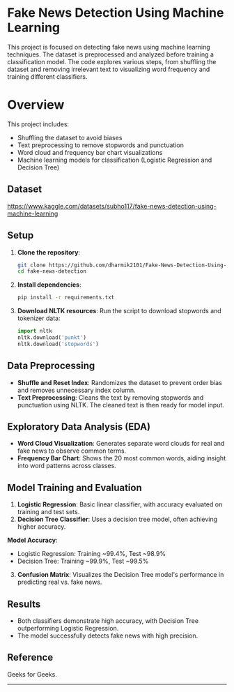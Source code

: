 # Fake News Detection Using Machine Learning

This project is focused on detecting fake news using machine learning techniques. The dataset is preprocessed and analyzed before training a classification model. The code explores various steps, from shuffling the dataset and removing irrelevant text to visualizing word frequency and training different classifiers.

# Overview
This project includes:
- Shuffling the dataset to avoid biases
- Text preprocessing to remove stopwords and punctuation
- Word cloud and frequency bar chart visualizations
- Machine learning models for classification (Logistic Regression and Decision Tree)

## Dataset
   https://www.kaggle.com/datasets/subho117/fake-news-detection-using-machine-learning

## Setup
1. **Clone the repository**:
   ```bash
   git clone https://github.com/dharmik2101/Fake-News-Detection-Using-Machine-Learning.git
   cd fake-news-detection
   ```

2. **Install dependencies**:
   ```bash
   pip install -r requirements.txt
   ```

3. **Download NLTK resources**:
   Run the script to download stopwords and tokenizer data:
   ```python
   import nltk
   nltk.download('punkt')
   nltk.download('stopwords')
   ```

## Data Preprocessing
- **Shuffle and Reset Index**: Randomizes the dataset to prevent order bias and removes unnecessary index column.
- **Text Preprocessing**: Cleans the text by removing stopwords and punctuation using NLTK. The cleaned text is then ready for model input.

## Exploratory Data Analysis (EDA)
- **Word Cloud Visualization**: Generates separate word clouds for real and fake news to observe common terms.
- **Frequency Bar Chart**: Shows the 20 most common words, aiding insight into word patterns across classes.

## Model Training and Evaluation
1. **Logistic Regression**: Basic linear classifier, with accuracy evaluated on training and test sets.
2. **Decision Tree Classifier**: Uses a decision tree model, often achieving higher accuracy.

**Model Accuracy**:
- Logistic Regression: Training ~99.4%, Test ~98.9%
- Decision Tree: Training ~99.9%, Test ~99.5%

3. **Confusion Matrix**: Visualizes the Decision Tree model's performance in predicting real vs. fake news.

## Results
- Both classifiers demonstrate high accuracy, with Decision Tree outperforming Logistic Regression.
- The model successfully detects fake news with high precision.

## Reference
Geeks for Geeks.

---


